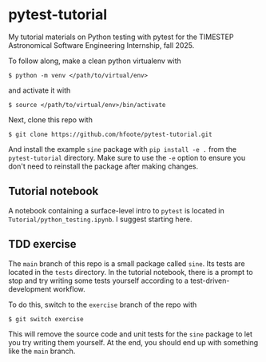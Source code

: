 # pytest-tutorial
My tutorial materials on Python testing with pytest for the TIMESTEP Astronomical Software Engineering Internship, fall 2025. 

To follow along, make a clean python virtualenv with 

`$ python -m venv </path/to/virtual/env>`

and activate it with 

`$ source </path/to/virtual/env>/bin/activate`

Next, clone this repo with 

`$ git clone https://github.com/hfoote/pytest-tutorial.git`

And install the example `sine` package with `pip install -e .` from the `pytest-tutorial` directory. Make sure to use the `-e` option to ensure you don't need to reinstall the package after making changes. 

## Tutorial notebook
A notebook containing a surface-level intro to `pytest` is located in `Tutorial/python_testing.ipynb`. I suggest starting here. 

## TDD exercise
The `main` branch of this repo is a small package called `sine`. Its tests are located in the `tests` directory. In the tutorial notebook, there is a prompt to stop and try writing some tests yourself according to a test-driven-development workflow. 

To do this, switch to the `exercise` branch of the repo with 

`$ git switch exercise`

This will remove the source code and unit tests for the `sine` package to let you try writing them yourself. At the end, you should end up with something like the `main` branch. 



